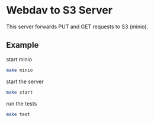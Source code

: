 # Webdav to S3 Server

This server forwards PUT and GET requests to S3 (minio).

## Example

start minio

``` bash
make minio
```

start the server

``` bash
make start
```

run the tests

``` bash
make test
```
